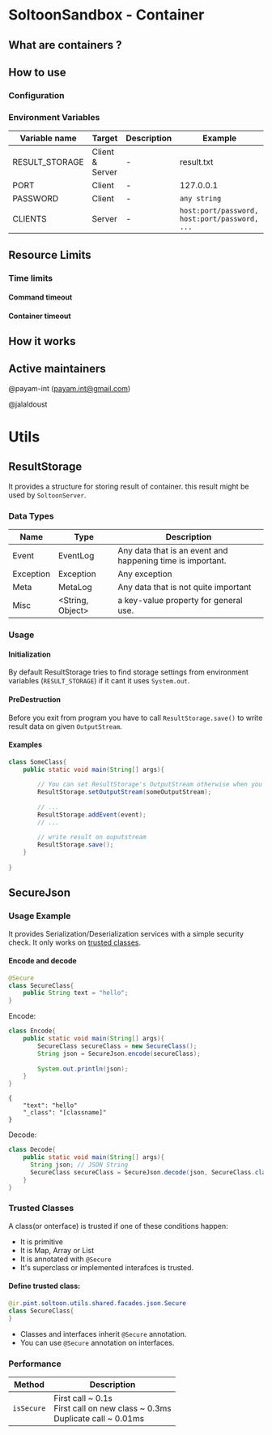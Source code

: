 # SoltoonSandbox - Container

## What are containers ?

## How to use

### Configuration

### Environment Variables
| Variable name | Target | Description | Example |
| ------------- | ------ | ----------- | ------- |
| RESULT_STORAGE | Client & Server |  - | result.txt |
| PORT | Client | - | 127.0.0.1 |
| PASSWORD | Client | - | `any string`
| CLIENTS | Server | - | `host:port/password, host:port/password, ...` |


## Resource Limits

### Time limits

#### Command timeout

#### Container timeout

## How it works

## Active maintainers

@payam-int (payam.int@gmail.com)
 
@jalaldoust 

# Utils
## ResultStorage
It provides a structure for storing result of container. this result might be used by `SoltoonServer`.

### Data Types
| Name | Type | Description |
| ---- | ---- | ----------- |
| Event | EventLog | Any data that is an event and happening time is important. |
| Exception | Exception | Any exception |
| Meta | MetaLog | Any data that is not quite important |
| Misc | <String, Object> | a key-value property for general use. |

### Usage
#### Initialization
By default ResultStorage tries to find storage settings from environment variables (`RESULT_STORAGE`) if it cant it uses `System.out`.

#### PreDestruction
Before you exit from program you have to call `ResultStorage.save()` to write result data on given `OutputStream`.

#### Examples

```java
class SomeClass{    
    public static void main(String[] args){
        
        // You can set ResultStorage's OutputStream otherwise when you call save() the json representation of object would be written on System.out.
        ResultStorage.setOutputStream(someOutputStream); 
        
        // ...
        ResultStorage.addEvent(event);
        // ...
        
        // write result on ouputstream
        ResultStorage.save();
    }
    
}
```


## SecureJson
### Usage Example
It provides Serialization/Deserialization services with a simple security check. It only works on [trusted classes](#trusted-classes). 
#### Encode and decode
```java
@Secure
class SecureClass{
    public String text = "hello";
}
```

Encode:
```java
class Encode{
    public static void main(String[] args){
        SecureClass secureClass = new SecureClass();
        String json = SecureJson.encode(secureClass);
        
        System.out.println(json);       
    }
}
```
```
{
    "text": "hello"
    "_class": "[classname]"
}
```

Decode:
```java
class Decode{
    public static void main(String[] args){
      String json; // JSON String
      SecureClass secureClass = SecureJson.decode(json, SecureClass.class);
    }
}
```
### Trusted Classes
A class(or onterface) is trusted if one of these conditions happen:
* It is primitive 
* It is Map, Array or List 
* It is annotated with `@Secure`
* It's superclass or implemented interafces is trusted.

#### Define trusted class:
```java
@ir.pint.soltoon.utils.shared.facades.json.Secure
class SecureClass{
}
```
* Classes and interfaces inherit `@Secure` annotation.
* You can use `@Secure` annotation on interfaces.

### Performance

| Method | Description |
|--------|-------------|
| `isSecure` | First call ~ 0.1s <br> First call on new class ~ 0.3ms <br> Duplicate call ~ 0.01ms |